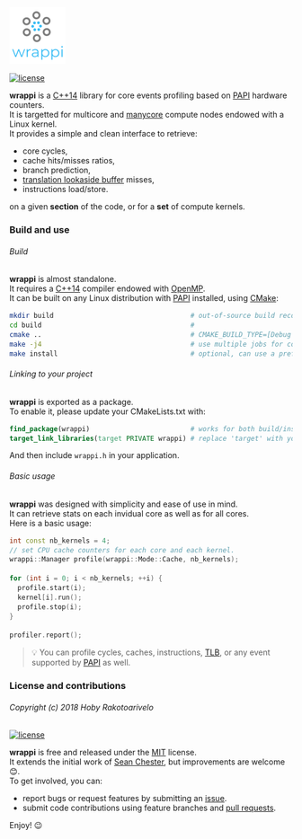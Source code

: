 <img src="docs/figures/logo.png" alt="logo" width="100">

[![license](https://img.shields.io/badge/license-MIT-blue.svg)](https://opensource.org/licenses/MIT)

**wrappi** is a [C++14](https://isocpp.org/wiki/faq/cpp14-language) library for core events profiling based on [PAPI](http://icl.utk.edu/papi/) hardware counters.  
It is targetted for multicore and [manycore](https://en.wikipedia.org/wiki/Manycore_processor) compute nodes endowed with a Linux kernel.  
It provides a simple and clean interface to retrieve:

* core cycles,
* cache hits/misses ratios,
* branch prediction,
* [translation lookaside buffer](https://en.wikipedia.org/wiki/Translation_lookaside_buffer) misses,
* instructions load/store.

on a given **section** of the code, or for a **set** of compute kernels.  

### Build and use
###### Build

**wrappi** is almost standalone.  
It requires a [C++14](https://isocpp.org/wiki/faq/cpp14-language) compiler endowed with [OpenMP](https://www.openmp.org).  
It can be built on any Linux distribution with [PAPI](http://icl.utk.edu/papi/) installed, using [CMake](https://cmake.org):  

``` bash
mkdir build                                  # out-of-source build recommended
cd build                                     #
cmake ..                                     # CMAKE_BUILD_TYPE=[Debug|Release]
make -j4                                     # use multiple jobs for compilation
make install                                 # optional, can use a prefix
```

###### Linking to your project
**wrappi** is exported as a package.  
To enable it, please update your CMakeLists.txt with:

``` cmake
find_package(wrappi)                         # works for both build/install trees
target_link_libraries(target PRIVATE wrappi) # replace 'target' with your library/binary
```
And then include `wrappi.h` in your application.  

###### Basic usage
**wrappi** was designed with simplicity and ease of use in mind.  
It can retrieve stats on each invidual core as well as for all cores.  
Here is a basic usage:

``` c++
int const nb_kernels = 4;
// set CPU cache counters for each core and each kernel.
wrappi::Manager profile(wrappi::Mode::Cache, nb_kernels);   

for (int i = 0; i < nb_kernels; ++i) {                       
  profile.start(i);                               
  kernel[i].run();                                
  profile.stop(i);                               
}

profiler.report();
```
>💡 You can profile cycles, caches, instructions, [TLB](https://en.wikipedia.org/wiki/Translation_lookaside_buffer), or any event supported by [PAPI](http://icl.utk.edu/papi/) as well.

### License and contributions
###### Copyright (c) 2018 Hoby Rakotoarivelo

[![license](https://img.shields.io/badge/license-MIT-blue.svg)](https://opensource.org/licenses/MIT)

**wrappi** is free and released under the [MIT](https://opensource.org/licenses/MIT) license.  
It extends the initial work of [Sean Chester](https://github.com/sean-chester/papi-wrapper), but improvements are welcome 😊.  
To get involved, you can:

-    report bugs or request features by submitting an [issue](https://github.com/hobywan/trinity/issues).
-    submit code contributions using feature branches and [pull requests](https://github.com/hobywan/trinity/pulls).

Enjoy! 😉

